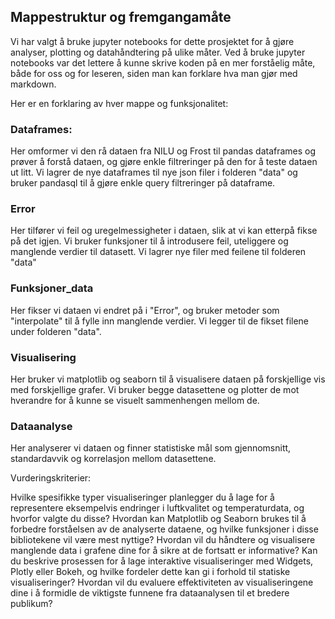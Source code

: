 ## Mappestruktur og fremgangamåte


Vi har valgt å bruke jupyter notebooks for dette prosjektet for å gjøre analyser, plotting og datahåndtering på ulike måter. Ved å bruke jupyter notebooks var det lettere å kunne skrive koden på en mer forståelig måte, både for oss og for leseren, siden man kan forklare hva man gjør med markdown. 

Her er en forklaring av hver mappe og funksjonalitet: 


### Dataframes: 

Her omformer vi den rå dataen fra NILU og Frost til pandas dataframes og prøver å forstå dataen, og gjøre enkle filtreringer på den for å teste dataen ut litt. Vi lagrer de nye dataframes til nye json filer i folderen "data" og bruker pandasql til å gjøre enkle query filtreringer på dataframe. 


### Error

Her tilfører vi feil og uregelmessigheter i dataen, slik at vi kan etterpå fikse på det igjen. Vi bruker funksjoner til å introdusere feil, uteliggere og manglende verdier til datasett. Vi lagrer nye filer med feilene til folderen "data"


### Funksjoner_data

Her fikser vi dataen vi endret på i "Error", og bruker metoder som "interpolate" til å fylle inn manglende verdier. Vi legger til de fikset filene under folderen "data".


### Visualisering

Her bruker vi matplotlib og seaborn til å visualisere dataen på forskjellige vis med forskjellige grafer. Vi bruker begge datasettene og plotter de mot hverandre for å kunne se visuelt sammenhengen mellom de. 


### Dataanalyse


Her analyserer vi dataen og finner statistiske mål som gjennomsnitt, standardavvik og korrelasjon mellom datasettene. 




Vurderingskriterier:

Hvilke spesifikke typer visualiseringer planlegger du å lage for å representere eksempelvis endringer i luftkvalitet og temperaturdata, og hvorfor valgte du disse?
Hvordan kan Matplotlib og Seaborn brukes til å forbedre forståelsen av de analyserte dataene, og hvilke funksjoner i disse bibliotekene vil være mest nyttige?
Hvordan vil du håndtere og visualisere manglende data i grafene dine for å sikre at de fortsatt er informative?
Kan du beskrive prosessen for å lage interaktive visualiseringer med Widgets, Plotly eller Bokeh, og hvilke fordeler dette kan gi i forhold til statiske visualiseringer?
Hvordan vil du evaluere effektiviteten av visualiseringene dine i å formidle de viktigste funnene fra dataanalysen til et bredere publikum?
